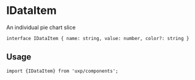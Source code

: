 # IDataItem




An individual pie chart slice




```tsx
interface IDataItem { name: string, value: number, color?: string }
```

## Usage



```tsx
import {IDataItem} from 'uxp/components';
```

